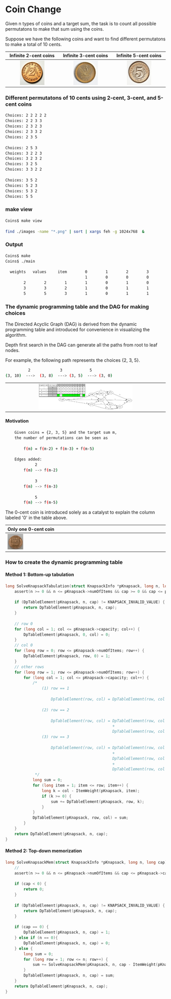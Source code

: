 # Coin Change 

Given n types of coins and a target sum, the task is to count all possible permutatons to make that sum using the coins.

Suppose we have the following coins and want to find different permutatons to make a total of 10 cents.

| Infinite 2-cent coins |Infinite 3-cent coins| Infinite 5-cent coins|
|:-------------:|:-------------:|:-------------:|
|<img src="diagrams/2.jpg" width="50%" height="50%"> |<img src="diagrams/3.jpg" width="50%" height="50%"> |<img src="diagrams/5.jpg" width="50%" height="50%"> |


### Different permutatons of 10 cents using 2-cent, 3-cent, and 5-cent coins 

```sh
Choices: 2 2 2 2 2 
Choices: 2 2 3 3 
Choices: 2 3 2 3 
Choices: 2 3 3 2 
Choices: 2 3 5 

Choices: 2 5 3 
Choices: 3 2 2 3 
Choices: 3 2 3 2 
Choices: 3 2 5 
Choices: 3 3 2 2 

Choices: 3 5 2 
Choices: 5 2 3 
Choices: 5 3 2 
Choices: 5 5 

```

### make view 

```sh
Coins$ make view

find ./images -name "*.png" | sort | xargs feh -g 1024x768  &
```



### Output
```sh
Coins$ make
Coins$ ./main

  weights   values     item        0        1        2        3        4        5        6        7        8        9       10
                                   1        0        0        0        0        0        0        0        0        0        0
        2        2        1        1        0        1        0        1        0        1        0        1        0        1
        3        3        2        1        0        1        1        1        2        2        3        4        5        7
        5        5        3        1        0        1        1        1        3        2        5        6        8       14

```

### The dynamic programming table and the DAG for making choices

The Directed Acyclic Graph (DAG) is derived from the dynamic programming table and introduced for convenience in visualizing the algorithm.

Depth first search in the DAG can generate all the paths from root to leaf nodes.

For example, the following path represents the choices {2, 3, 5}.
```sh
          2             3            5            
(3, 10)  --->  (3, 8)  ---> (3, 5)  ---> (3, 0)


```
| | 
|:-------------:|
| <img src="images/Coins_0000.png" width="60%" height="60%"> |

#### Motivation


```sh
    Given coins = {2, 3, 5} and the target sum m,
    the number of permutations can be seen as

        f(m) = f(m-2) + f(m-3) + f(m-5)
    
    Edges added:
             2
        f(m) --> f(m-2)

             3
        f(m) --> f(m-3)

             5 
        f(m) --> f(m-5)
```
The 0-cent coin is introduced solely as a catalyst to explain the column labeled '0' in the table above.

|Only one 0-cent coin| 
|:-------------|
| <img src="diagrams/0.jpg" width="10%" height="10%"> |

### How to create the dynamic programming table

#### Method 1: Bottom-up tabulation

```C
long SolveKnapsackTabulation(struct KnapsackInfo *pKnapsack, long n, long cap) {
    assert(n >= 0 && n <= pKnapsack->numOfItems && cap >= 0 && cap <= pKnapsack->capacity); 

    if (DpTableElement(pKnapsack, n, cap) != KNAPSACK_INVALID_VALUE) {
        return DpTableElement(pKnapsack, n, cap);
    }
         
    // row 0    
    for (long col = 1; col <= pKnapsack->capacity; col++) {
        DpTableElement(pKnapsack, 0, col) = 0;
    }
    // col 0
    for (long row = 0; row <= pKnapsack->numOfItems; row++) {
        DpTableElement(pKnapsack, row, 0) = 1;
    }
    // other rows
    for (long row = 1; row <= pKnapsack->numOfItems; row++) {
        for (long col = 1; col <= pKnapsack->capacity; col++) {
            /*
                (1) row == 1
                    
                    DpTableElement(row, col) = DpTableElement(row, col - ItemWeight(item1))

                (2) row == 2
                  
                    DpTableElement(row, col) = DpTableElement(row, col - ItemWeight(item1)) 
                                               +
                                               DpTableElement(row, col - ItemWeight(item2))
                (3) row == 3

                    DpTableElement(row, col) = DpTableElement(row, col - ItemWeight(item1)) 
                                               +
                                               DpTableElement(row, col - ItemWeight(item2))
                                               +
                                               DpTableElement(row, col - ItemWeight(item3))                           
             */
            long sum = 0;
            for (long item = 1; item <= row; item++) {
                long k = col - ItemWeight(pKnapsack, item);
                if (k >= 0) {
                    sum += DpTableElement(pKnapsack, row, k);
                }
            }
            DpTableElement(pKnapsack, row, col) = sum;       
        }
    }
    return DpTableElement(pKnapsack, n, cap);
}
```

#### Method 2: Top-down memorization
```C
long SolveKnapsackMem(struct KnapsackInfo *pKnapsack, long n, long cap) {
    // 
    assert(n >= 0 && n <= pKnapsack->numOfItems && cap <= pKnapsack->capacity);

    if (cap < 0) {
        return 0;
    }
    
    if (DpTableElement(pKnapsack, n, cap) != KNAPSACK_INVALID_VALUE) {
        return DpTableElement(pKnapsack, n, cap);
    }    

    if (cap == 0) {
        DpTableElement(pKnapsack, n, cap) = 1;
    } else if (n == 0){
        DpTableElement(pKnapsack, n, cap) = 0;
    } else {
        long sum = 0;
        for (long row = 1; row <= n; row++) {
            sum += SolveKnapsackMem(pKnapsack, n, cap - ItemWeight(pKnapsack, row));
        }
        DpTableElement(pKnapsack, n, cap) = sum;
    }
    return DpTableElement(pKnapsack, n, cap);
}
```